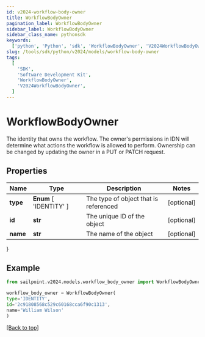 ```yaml
---
id: v2024-workflow-body-owner
title: WorkflowBodyOwner
pagination_label: WorkflowBodyOwner
sidebar_label: WorkflowBodyOwner
sidebar_class_name: pythonsdk
keywords:
  ['python', 'Python', 'sdk', 'WorkflowBodyOwner', 'V2024WorkflowBodyOwner']
slug: /tools/sdk/python/v2024/models/workflow-body-owner
tags:
  [
    'SDK',
    'Software Development Kit',
    'WorkflowBodyOwner',
    'V2024WorkflowBodyOwner',
  ]
---
```


# WorkflowBodyOwner

The identity that owns the workflow. The owner's permissions in IDN will determine what actions the workflow is allowed to perform. Ownership can be changed by updating the owner in a PUT or PATCH request.

## Properties

| Name | Type | Description | Notes |
| --- | --- | --- | --- |
| **type** | **Enum** [ 'IDENTITY' ] | The type of object that is referenced | [optional] |
| **id** | **str** | The unique ID of the object | [optional] |
| **name** | **str** | The name of the object | [optional] |

}

## Example

```python
from sailpoint.v2024.models.workflow_body_owner import WorkflowBodyOwner

workflow_body_owner = WorkflowBodyOwner(
type='IDENTITY',
id='2c91808568c529c60168cca6f90c1313',
name='William Wilson'
)

```

[[Back to top]](#)
